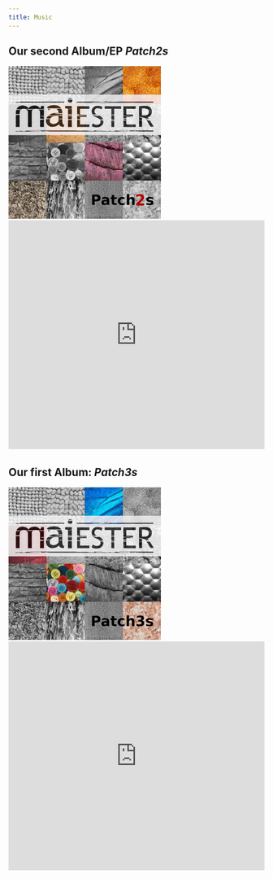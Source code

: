 ```yaml
---
title: Music
---
```


## Our second Album/EP _Patch2s_

<img src="assets/img/Albumcover_Patch2s_1400.png" width="300" height="300" alt="Albumcover Patch2s">

<iframe allow="autoplay *; encrypted-media *; fullscreen *; clipboard-write" frameborder="0" height="450" style="width:100%;max-width:660px;overflow:hidden;background:transparent;" sandbox="allow-forms allow-popups allow-same-origin allow-scripts allow-storage-access-by-user-activation allow-top-navigation-by-user-activation" src="https://embed.music.apple.com/us/album/patch2s-single/1639093891"></iframe>

## Our first Album: _Patch3s_

<img src="assets/img/Albumcover_Patch3s_1400.png" width="300" height="300" alt="Albumcover Patch3s">

<iframe allow="autoplay *; encrypted-media *; fullscreen *; clipboard-write" frameborder="0" height="450" style="width:100%;max-width:660px;overflow:hidden;background:transparent;" sandbox="allow-forms allow-popups allow-same-origin allow-scripts allow-storage-access-by-user-activation allow-top-navigation-by-user-activation" src="https://embed.music.apple.com/us/album/patch3s-ep/1601548142"></iframe>